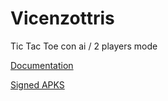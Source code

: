 # Vicenzottris
Tic Tac Toe con ai / 2 players mode

[Documentation](https://drive.google.com/open?id=1ub0FQuv40hMKsE797RVkE6cpW5UU8MY9)

[Signed APKS](https://drive.google.com/open?id=1hy99wFmWcEfdtKjp8L3j_YHsC7fbDYUm)